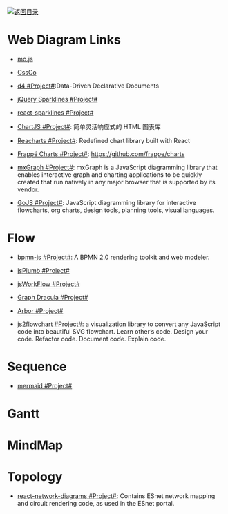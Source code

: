 [![返回目录](https://parg.co/UGo)](https://github.com/wxyyxc1992/Awesome-Links)

# Web Diagram Links

* [mo.js](https://github.com/legomushroom/mojs)

* [CssCo](http://www.cssco.co/)

* [d4 #Project#](https://github.com/joelburget/d4):Data-Driven Declarative Documents

* [jQuery Sparklines #Project#](http://omnipotent.net/jquery.sparkline/#s-about)

* [react-sparklines #Project#](https://github.com/borisyankov/react-sparklines)

* [ChartJS #Project#](http://www.chartjs.org/): 简单灵活响应式的 HTML 图表库

* [Reacharts #Project#](http://recharts.org/): Redefined chart library built with React

* [Frappé Charts #Project#](https://github.com/frappe/charts): https://github.com/frappe/charts

* [mxGraph #Project#](https://jgraph.github.io/mxgraph/): mxGraph is a JavaScript diagramming library that enables interactive graph and charting applications to be quickly created that run natively in any major browser that is supported by its vendor.

* [GoJS #Project#](https://github.com/NorthwoodsSoftware/GoJS): JavaScript diagramming library for interactive flowcharts, org charts, design tools, planning tools, visual languages.

# Flow

* [bpmn-js #Project#](https://github.com/bpmn-io/bpmn-js): A BPMN 2.0 rendering toolkit and web modeler. 

* [jsPlumb #Project#](https://github.com/sporritt/jsPlumb)

* [jsWorkFlow #Project#](https://github.com/hemantsshetty/jsWorkflow)

* [Graph Dracula #Project#](https://www.graphdracula.net/)

* [Arbor #Project#](https://github.com/samizdatco/arbor)

* [js2flowchart #Project#](https://github.com/Bogdan-Lyashenko/js-code-to-svg-flowchart): a visualization library to convert any JavaScript code into beautiful SVG flowchart. Learn other’s code. Design your code. Refactor code. Document code. Explain code.

# Sequence

* [mermaid #Project#](https://github.com/knsv/mermaid)

# Gantt

# MindMap

# Topology

* [react-network-diagrams #Project#](https://github.com/esnet/react-network-diagrams): Contains ESnet network mapping and circuit rendering code, as used in the ESnet portal.

